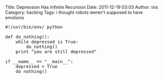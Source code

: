 Title: Depression Has Infinite Recursion
Date: 2011-12-19 03:03
Author: isis
Category: hacking
Tags: i thought robots weren't supposed to have emotions

<pre class="prettyprint lang-py">
#!/usr/bin/env/ python

def do_nothing():
    while depressed is True:
        do_nothing()
    print "you are still depressed"

if __name__ == "__main__":
    depressed = True
    do_nothing()
</pre>
